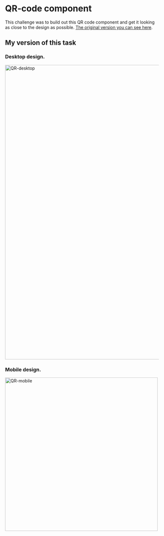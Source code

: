 # QR-code component

This challenge was to build out this QR code component and get it looking as close to the design as possible. [The original version you can see here](https://www.frontendmentor.io/challenges/qr-code-component-iux_sIO_H).

## My version of this task

### Desktop design.
<img width="960" alt="QR-desktop" src="https://github.com/Maria-Y01/QR-code/assets/136391989/9a6c588c-6747-47d1-9445-bf89de02e6b0">

### Mobile design.
<img width="500" alt="QR-mobile" src="https://github.com/Maria-Y01/QR-code/assets/136391989/271eb79a-2ab0-4a27-921f-249efed65a6e">

